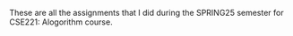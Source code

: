 These are all the assignments that I did during the SPRING25 semester for CSE221: Alogorithm course.
